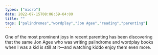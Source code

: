 ```yaml
---
types: ["micro"]
date: 2022-07-15T08:06:59-04:00
title: ""
tags: ["palindromes","wordplay","Jon Agee","reading","parenting"]
---
```

One of the most prominent joys in recent parenting has been discovering that the same Jon Agee who was writing palindrome and wordplay books when I was a kid is still at it—and watching kiddo enjoy them even more.
